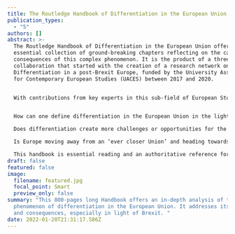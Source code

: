 ```yaml
---
title: The Routledge Handbook of Differentiation in the European Union
publication_types:
  - "5"
authors: []
abstract: >-
  The Routledge Handbook of Differentiation in the European Union offers an
  essential collection of ground-breaking chapters reflecting on the causes and
  consequences of this complex phenomenon. It is the product of a three-year
  collaboration that started with the creation of a research network on
  Differentiation in a post-Brexit Europe, funded by the University Association
  for Contemporary European Studies (UACES) between 2017 and 2020.


  With contributions from key experts in this sub-field of European Studies, it will become a key volume used for those interested in learning the nuts and bolts of differentiation as a mechanism of (dis)integration in the European Union, especially in the light of Brexit. Organised around five key themes, it offers an authoritative ‘encyclopaedia’ of differentiation and addresses questions such as:


  How can one define differentiation in the European Union in the light of the most recent events?

  Does differentiation create more challenges or opportunities for the European Union?

  Is Europe moving away from an ‘ever closer Union’ and heading towards an ‘ever more differentiated Union’, especially as leading political figures across Europe favour the use of differentiation to reconcile divergences between member states?

  This handbook is essential reading and an authoritative reference for scholars, students, researchers and practitioners involved in, and actively concerned about, research in the study of European integration. As European differentiation is multi-faceted and involves a wide range of actors and policies, it will be of further interest to those working on countries and/or in policy areas where differentiation is an increasingly relevant feature.
draft: false
featured: false
image:
  filename: featured.jpg
  focal_point: Smart
  preview_only: false
summary: "This 800-pages long Handbook offers an in-depth analysis of the
  phenomenon of differentiation in the European Union. It addresses its roots
  and consequences, especially in light of Brexit. "
date: 2022-01-20T21:31:17.586Z
---
```

